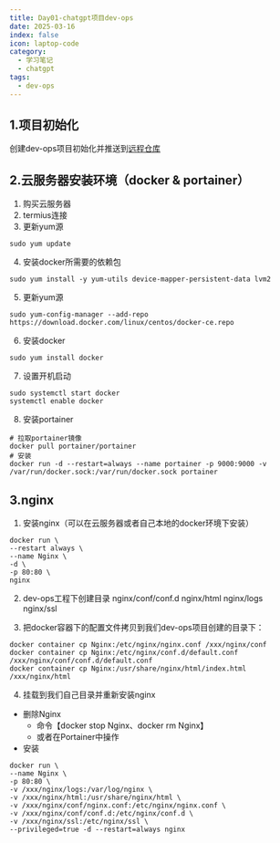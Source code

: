 ```yaml
---
title: Day01-chatgpt项目dev-ops
date: 2025-03-16
index: false
icon: laptop-code
category:
  - 学习笔记
  - chatgpt
tags:
  - dev-ops
---
```


## 1.项目初始化
创建dev-ops项目初始化并推送到[远程仓库](https://gitcode.com/Field_ctxy/dev-ops)

## 2.云服务器安装环境（docker & portainer）
1. 购买云服务器
2. termius连接
3. 更新yum源
```shell
sudo yum update
```
4. 安装docker所需要的依赖包
```shell
sudo yum install -y yum-utils device-mapper-persistent-data lvm2
```
5. 更新yum源
```shell
sudo yum-config-manager --add-repo https://download.docker.com/linux/centos/docker-ce.repo
```
6. 安装docker
```shell
sudo yum install docker
```
7. 设置开机启动
```shell
sudo systemctl start docker
systemctl enable docker
```
8. 安装portainer
```shell
# 拉取portainer镜像
docker pull portainer/portainer
# 安装
docker run -d --restart=always --name portainer -p 9000:9000 -v /var/run/docker.sock:/var/run/docker.sock portainer
```
## 3.nginx
1. 安装nginx（可以在云服务器或者自己本地的docker环境下安装）
```shell
docker run \
--restart always \
--name Nginx \
-d \
-p 80:80 \
nginx
```

2. dev-ops工程下创建目录
nginx/conf/conf.d
nginx/html
nginx/logs
nginx/ssl

3. 把docker容器下的配置文件拷贝到我们dev-ops项目创建的目录下：
```shell
docker container cp Nginx:/etc/nginx/nginx.conf /xxx/nginx/conf
docker container cp Nginx:/etc/nginx/conf.d/default.conf /xxx/nginx/conf/conf.d/default.conf
docker container cp Nginx:/usr/share/nginx/html/index.html /xxx/nginx/html
```

4. 挂载到我们自己目录并重新安装nginx
- 删除Nginx
  - 命令【docker stop Nginx、docker rm Nginx】
  - 或者在Portainer中操作
- 安装
```shell
docker run \
--name Nginx \
-p 80:80 \
-v /xxx/nginx/logs:/var/log/nginx \
-v /xxx/nginx/html:/usr/share/nginx/html \
-v /xxx/nginx/conf/nginx.conf:/etc/nginx/nginx.conf \
-v /xxx/nginx/conf/conf.d:/etc/nginx/conf.d \
-v /xxx/nginx/ssl:/etc/nginx/ssl \
--privileged=true -d --restart=always nginx
```
